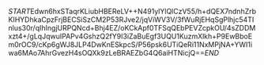 $START$Edwn6hxSTaqrKLiubHBEReLV++N491ylYlQlCzV55/h+dQEX7ndnhZrbKIHYDhkaCpzFrjBECSiSzCM2P53RJve2/jqViWV3V/3fWuRjEHqSgPlhjc54TInlus30r/qIhIngjURPQNcd+Bhj4EZ/oKCkApf0TFSqQEbPEVZcpkOU/4sZDDMxzt4+/gLqJqwuIPAPv4GshzQ2fY9I3iZaBuEgf3UQU1KuzmXlkh+P9EwBboEm0rOC9/cKp6gWJ8JLP4DwKnESkpcS/P56psk6UTiQeRi11NxMPjNA+YWI1iwa6MAo7AhrGvezH4sOQXk9zLeBRAEZbG4Q6aiHTNicjQ==$END$